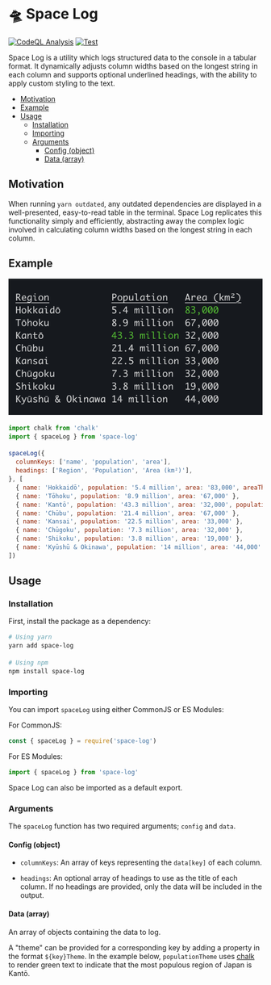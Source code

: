 # 🛸 Space Log

[![CodeQL Analysis](https://github.com/01taylop/space-log/actions/workflows/codeql-analysis.yml/badge.svg)](https://github.com/01taylop/space-log/actions/workflows/codeql-analysis.yml)
[![Test](https://github.com/01taylop/space-log/actions/workflows/test.yml/badge.svg)](https://github.com/01taylop/space-log/actions/workflows/test.yml)

Space Log is a utility which logs structured data to the console in a tabular format. It dynamically adjusts column widths based on the longest string in each column and supports optional underlined headings, with the ability to apply custom styling to the text.

- [Motivation](#motivation)
- [Example](#example)
- [Usage](#usage)
  - [Installation](#installation)
  - [Importing](#importing)
  - [Arguments](#arguments)
    - [Config (object)](#config-object)
    - [Data (array)](#data-array)

## Motivation

When running `yarn outdated`, any outdated dependencies are displayed in a well-presented, easy-to-read table in the terminal. Space Log replicates this functionality simply and efficiently, abstracting away the complex logic involved in calculating column widths based on the longest string in each column.

## Example

![Regions of Japan](https://github.com/01taylop/space-log/blob/main/assets/results.png?raw=true)

```js
import chalk from 'chalk'
import { spaceLog } from 'space-log'

spaceLog({
  columnKeys: ['name', 'population', 'area'],
  headings: ['Region', 'Population', 'Area (km²)'],
}, [
  { name: 'Hokkaidō', population: '5.4 million', area: '83,000', areaTheme: chalk.green },
  { name: 'Tōhoku', population: '8.9 million', area: '67,000' },
  { name: 'Kantō', population: '43.3 million', area: '32,000', populationTheme: chalk.green },
  { name: 'Chūbu', population: '21.4 million', area: '67,000' },
  { name: 'Kansai', population: '22.5 million', area: '33,000' },
  { name: 'Chūgoku', population: '7.3 million', area: '32,000' },
  { name: 'Shikoku', population: '3.8 million', area: '19,000' },
  { name: 'Kyūshū & Okinawa', population: '14 million', area: '44,000' },
])
```

## Usage

### Installation

First, install the package as a dependency:

```bash
# Using yarn
yarn add space-log

# Using npm
npm install space-log
```

### Importing

You can import `spaceLog` using either CommonJS or ES Modules:

For CommonJS:

```js
const { spaceLog } = require('space-log')
```

For ES Modules:

```js
import { spaceLog } from 'space-log'
```

Space Log can also be imported as a default export.

### Arguments

The `spaceLog` function has two required arguments; `config` and `data`.

#### Config (object)

- `columnKeys`: An array of keys representing the `data[key]` of each column.

- `headings`: An optional array of headings to use as the title of each column. If no headings are provided, only the data will be included in the output.

#### Data (array)

An array of objects containing the data to log.

A "theme" can be provided for a corresponding key by adding a property in the format `${key}Theme`. In the example below, `populationTheme` uses [chalk](https://www.npmjs.com/package/chalk) to render green text to indicate that the most populous region of Japan is Kantō.
